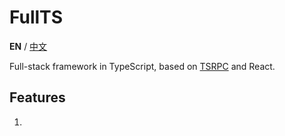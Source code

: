 FullTS
===

**EN** / [中文](https://github.com/k8w/fullts/blob/master/README_cn.md)

Full-stack framework in TypeScript, based on [TSRPC](https://github.com/k8w/tsrpc) and React.

## Features
1. 